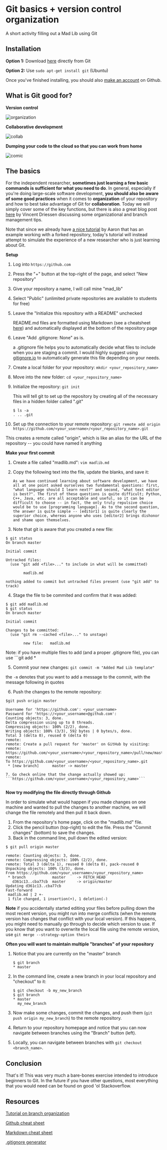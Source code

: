 Git basics + version control organization
=========================================
A short activity filling out a Mad Lib using Git

## Installation
__Option 1:__ Download [here](https://git-scm.com/downloads) directly from Git

__Option 2:__ Use ```sudo apt-get install git``` (Ubuntu)

Once you've finished installing, you should also [make an account](https://github.com) on Github.

## What is Git good for?

__Version control__

![organization](https://user-images.githubusercontent.com/15058514/45724076-15be5700-bb7a-11e8-958b-7b6f87aebcdf.png)

__Collaborative development__

![collab](https://user-images.githubusercontent.com/15058514/45724078-17881a80-bb7a-11e8-8d17-586ce919980d.png)

__Dumping your code to the cloud so that you can work from home__

![comic](https://user-images.githubusercontent.com/15058514/45724005-d0018e80-bb79-11e8-902d-9ab3d8dcc8ec.png)

## The basics
For the independent researcher, __sometimes just learning a few basic commands is sufficient for what you need to do__. In general, especially if you're doing large-scale software development, __you should also be aware of some good practices__ when it comes to __organization__ of your repository and how to best take advantage of Git for __collaboration__. Today we will simply cover some of the key functions, but there is also a great blog post [here](https://nvie.com/posts/a-successful-git-branching-model/) by Vincent Driessen discussing some organizational and branch management tips.

Note that since we already have [a nice tutorial](https://github.com/thehackerwithin/illinois/blob/master/git.md) by Aaron that has an example working with a forked repository, today's tutorial will instead attempt to simulate the experience of a new researcher who is just learning about Git.

__Setup__

1. Log into ```https://github.com```
2. Press the "+" button at the top-right of the page, and select "New repository"
3. Give your repository a name, I will call mine "mad_lib"
4. Select "Public" (unlimited private repositories are available to students for free)
5. Leave the "Initialize this repository with a README" unchecked

   README.md files are formatted using Markdown (see a cheatsheet [here](https://github.com/adam-p/markdown-here/wiki/Markdown-Cheatsheet#lists)) and automatically displayed at the bottom of the repository page

6. Leave "Add .gitignore: None" as is.
 
    a .gitignore file helps you to automatically decide what files to include when you are staging a commit. I would highly suggest using [gitignore.io](https://www.gitignore.io/) to automatically generate this file depending on your needs.

7. Create a local folder for your repository: ```mkdir <your_repository_name>```
8. Move into the new folder: ```cd <your_repository_name>```
9. Initialize the repository: ```git init```

   This will tell git to set up the repository by creating all of the necessary files in a hidden folder called ".git"
   ```
   $ ls -a
   . .. .git
   ```
   
10. Set up the connection to your remote repository: ```git remote add origin https://github.com/<your_username>/<your_repository_name>.git```
   
   This creates a remote called "origin", which is like an alias for the URL of the repository -- you could have named it anything 
   
__Make your first commit__ 

1. Create a file called "madlib.md": ```vim madlib.md```
2. Copy the following text into the file, update the blanks, and save it:

   ```
   As we have continued learning about software development, we have all at one point asked ourselves two fundamental questions: first, "what language should I learn next?" and second, "what text editor is best?". The first of these questions is quite difficult; Python, C++, Java, etc. are all acceptable and useful, so it can be difficult to choose -- in fact, the only truly repulsive choice would be to use [programming language]. As to the second question, the answer is quite simple -- [editor1] is quite clearly the superior choice, whereas anyone who uses [editor2] brings dishonor and shame upon themselves.
   ```
 
3. Note that git is aware that you created a new file:
   
  ```
  $ git status
  On branch master

  Initial commit

  Untracked files:
    (use "git add <file>..." to include in what will be committed)

          madlib.md

  nothing added to commit but untracked files present (use "git add" to track)
  ```
   
4. Stage the file to be commited and confirm that it was added:
  ```
  $ git add madlib.md
  $ git status
  On branch master

  Initial commit

  Changes to be committed:
    (use "git rm --cached <file>..." to unstage)

          new file:   madlib.md
  ```
  Note: if you have multiple files to add (and a proper .gitignore file), you can use ```git add *

5. Commit your new changes: ```git commit -m "Added Mad Lib template"```

  the ```-m``` denotes that you want to add a message to the commit, with the message following in quotes
 
6. Push the changes to the remote repository:

  ```
  $git push origin master
  
  Username for 'https://github.com': <your_username>
  Password for 'https://<your_username>@github.com':
  Counting objects: 3, done.
  Delta compression using up to 8 threads.
  Compressing objects: 100% (2/2), done.
  Writing objects: 100% (3/3), 592 bytes | 0 bytes/s, done.
  Total 3 (delta 0), reused 0 (delta 0)
  remote:
  remote: Create a pull request for 'master' on GitHub by visiting:
  remote:      https://github.com/<your_username>/<your_repository_name>/pull/new/master
  remote:
  To https://github.com/<your_username>/<your_repository_name>.git
   * [new branch]      master -> master
   
 7. Go check online that the change actually showed up: ```https://github.com/<your_username>/<your_repository_name>```
   
  ```
  
  __Now try modifying the file directly through Github__
  
  In order to simulate what would happen if you made changes on one machine and wanted to pull the changes to another machine, we will change the file remotely and then pull it back down.
  
1. From the repository's home page, click on the "madlib.md" file.
2. Click the pencil button (top-right) to edit the file. Press the "Commit changes" (bottom) to save the changes.
3. Back in the command line, pull down the edited version:

  ```
  $ git pull origin master
  
  remote: Counting objects: 3, done.
  remote: Compressing objects: 100% (2/2), done.
  remote: Total 3 (delta 1), reused 0 (delta 0), pack-reused 0
  Unpacking objects: 100% (3/3), done.
  From https://github.com/<your_username>/<your_repository_name>
   * branch            master     -> FETCH_HEAD
     d361c13..cba77cb  master     -> origin/master
  Updating d361c13..cba77cb
  Fast-forward
   madlib.md | 2 +-
   1 file changed, 1 insertion(+), 1 deletion(-)
  ```
  __Note__ if you accidentally started editing your files before pulling down the most recent version, you might run into merge conflicts (when the remote version has changes that conflict with your local version). If this happens, you might need to manually go through to decide which version to use. If you know that you want to overwrite the local file using the remote version, use ```git merge --strategy-option theirs```

__Often you will want to maintain multiple "branches" of your repository__

1. Notice that you are currently on the "master" branch
   
   ```
   $ git branch
   * master
   ```
   
2. In the command line, create a new branch in your local repository and "checkout" to it:

   ```
   $ git checkout -b my_new_branch
   $ git branch
   * master
     my_new_branch
   ```
   
3. Now make some changes, commit the changes, and push them (```git push origin my_new_branch```) to the remote repository.
4. Return to your repository homepage and notice that you can now navigate between branches using the "Branch" button (left).
5. Locally, you can navigate between branches with ```git checkout <branch_name>```.

## Conclusion

That's it! This was very much a bare-bones exercise intended to introduce beginners to Git. In the future if you have other questions, most everything that you would need can be found on good 'ol Stackoverflow.

## Resources

[Tutorial on branch organization](https://nvie.com/posts/a-successful-git-branching-model/)

[Github cheat sheet](https://education.github.com/git-cheat-sheet-education.pdf)

[Markdown cheat sheet](https://github.com/adam-p/markdown-here/wiki/Markdown-Cheatsheet#lists)

[.gitignore generator](gitignore.io)
   

